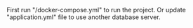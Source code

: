 First run "/docker-compose.yml" to run the project. Or update "application.yml" file to use another database server.